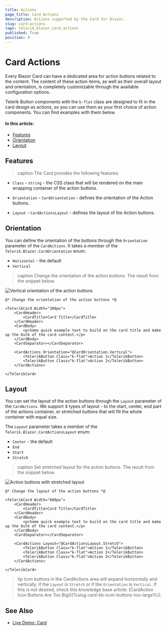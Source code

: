 ```yaml
---
title: Actions
page_title: Card Actions
description: Actions supported by the Card for Blazor.
slug: card-actions
tags: telerik,blazor,card,actions
published: True
position: 9
---
```



# Card Actions

Every Blazor Card can have a dedicated area for action buttons related to the content. The content of these action items, as well as their overall layout and orientation, is completely customizable through the available configuration options.

Telerik Button components with the `k-flat` class are designed to fit in the card design as actions, so you can use them as your first choice of action components. You can find examples with them below.

#### In this article:
   * [Features](#features) 
   * [Orientation](#orientation)
   * [Layout](#layout)

## Features

>caption The Card provides the following features:

* `Class` - `string` - the CSS class that will be rendered on the main wrapping container of the action buttons.

* `Orientation` - `CardOrientation` - defines the orientation of the Action buttons.

* `Layout` - `CardActionsLayout` - defines the layout of the Action buttons.


## Orientation

You can define the orientation of the buttons through the `Orientation` parameter of the `CardActions`. It takes a member of the `Telerik.Blazor.CardOrientation` enum:
   * `Horizontal` - the default
   * `Vertical`

>caption Change the orientation of the action buttons. The result from the snippet below.

![Vertical orientation of the action buttons](images/buttons-orientation-example.png)

````RAZOR
@* Change the orientation of the action buttons *@

<TelerikCard Width="200px">
    <CardHeader>
        <CardTitle>Card Title</CardTitle>
    </CardHeader>
    <CardBody>
        <p>Some quick example text to build on the card title and make up the bulk of the card content.</p>
    </CardBody>
    <CardSeparator></CardSeparator>
    
    <CardActions Orientation="@CardOrientation.Vertical">
        <TelerikButton Class="k-flat">Action 1</TelerikButton>
        <TelerikButton Class="k-flat">Action 2</TelerikButton>
    </CardActions>
    
</TelerikCard>
````


## Layout

You can set the layout of the action buttons through the `Layout` parameter of the `CardActions`. We support 4 types of layout - to the start, center, end part of the actions container, or stretched buttons that will fill the whole container with equal size.

The `Layout` parameter takes a member of the `Telerik.Blazor.CardActionsLayout` enum:
* `Center` - the default
* `End`
* `Start`
* `Stretch`

>caption Set stretched layout for the action buttons. The result from the snippet below.

![Action buttons with stretched layout](images/buttons-layout-example.png)

````RAZOR
@* Change the layout of the action buttons *@

<TelerikCard Width="600px">
    <CardHeader>
        <CardTitle>Card Title</CardTitle>
    </CardHeader>
    <CardBody>
        <p>Some quick example text to build on the card title and make up the bulk of the card content.</p>
    </CardBody>
    <CardSeparator></CardSeparator>
    
    <CardActions Layout="@CardActionsLayout.Stretch">
        <TelerikButton Class="k-flat">Action 1</TelerikButton>
        <TelerikButton Class="k-flat">Action 2</TelerikButton>
        <TelerikButton Class="k-flat">Action 3</TelerikButton>
    </CardActions>
    
</TelerikCard>
````

>tip Icon buttons in the CardActions area will expand horizontally and vertically, if the `Layout` is `Stretch` or if the `Orientation` is `Vertical`. If this is not desired, check this knowledge base article: [CardAction Icon Buttons Are Too Big]({%slug card-kb-icon-buttons-too-large%}).

## See Also
  
  * [Live Demo: Card](https://demos.telerik.com/blazor-ui/card/actions)
  